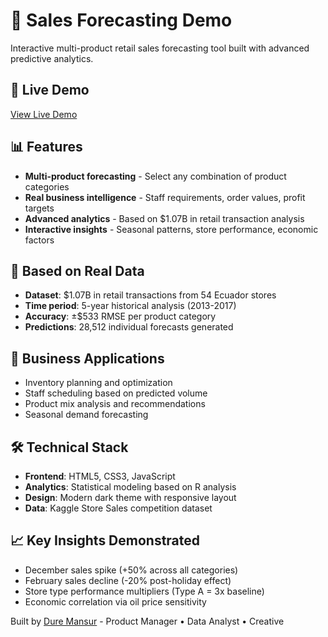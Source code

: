 # 🛒 Sales Forecasting Demo

Interactive multi-product retail sales forecasting tool built with advanced predictive analytics.

## 🚀 Live Demo
[View Live Demo](https://your-username.github.io/sales-forecasting-demo)

## 📊 Features
- **Multi-product forecasting** - Select any combination of product categories
- **Real business intelligence** - Staff requirements, order values, profit targets
- **Advanced analytics** - Based on $1.07B in retail transaction analysis
- **Interactive insights** - Seasonal patterns, store performance, economic factors

## 🎯 Based on Real Data
- **Dataset**: $1.07B in retail transactions from 54 Ecuador stores
- **Time period**: 5-year historical analysis (2013-2017)
- **Accuracy**: ±$533 RMSE per product category
- **Predictions**: 28,512 individual forecasts generated

## 💼 Business Applications
- Inventory planning and optimization
- Staff scheduling based on predicted volume
- Product mix analysis and recommendations
- Seasonal demand forecasting

## 🛠️ Technical Stack
- **Frontend**: HTML5, CSS3, JavaScript
- **Analytics**: Statistical modeling based on R analysis
- **Design**: Modern dark theme with responsive layout
- **Data**: Kaggle Store Sales competition dataset

## 📈 Key Insights Demonstrated
- December sales spike (+50% across all categories)
- February sales decline (-20% post-holiday effect)
- Store type performance multipliers (Type A = 3x baseline)
- Economic correlation via oil price sensitivity

Built by [Dure Mansur](https://duremansur.vercel.app) - Product Manager • Data Analyst • Creative
